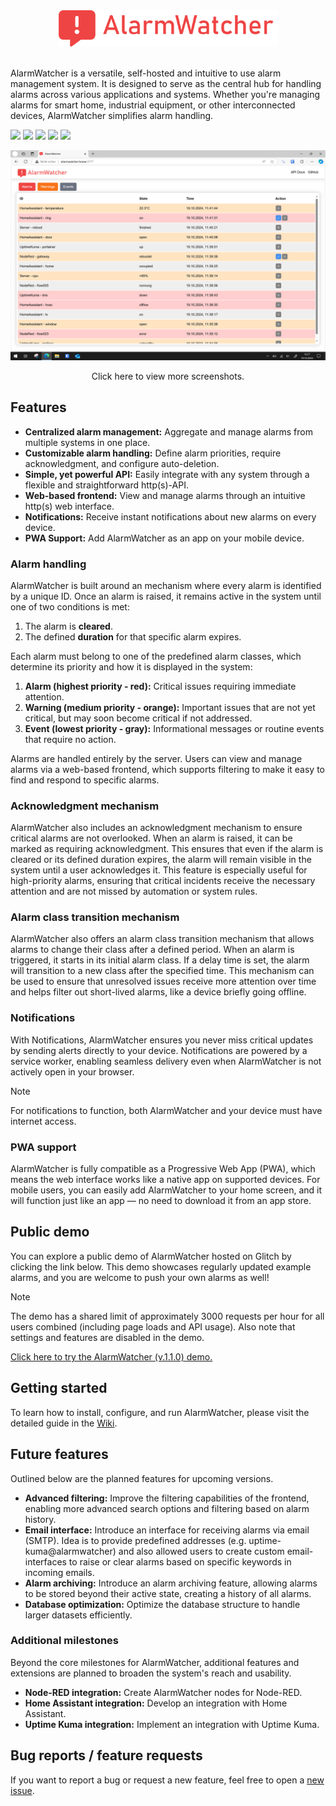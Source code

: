 <div align="center">
    <a href="https://github.com/johnny-de/alarmwatcher">
        <img src="./public/logo.svg" width="350" alt="AlarmWatcher" />
    </a>
</div>

<br>

AlarmWatcher is a versatile, self-hosted and intuitive to use alarm management system. It is designed to serve as the central hub for handling alarms across various applications and systems. Whether you're managing alarms for smart home, industrial equipment, or other interconnected devices, AlarmWatcher simplifies alarm handling.

<a target="_blank" href="https://github.com/johnny-de/alarmwatcher"><img src="https://img.shields.io/github/stars/johnny-de/alarmwatcher?style=flat" /></a> 
<a target="_blank" href="https://github.com/johnny-de/alarmwatcher"><img src="https://img.shields.io/github/v/release/johnny-de/alarmwatcher" /></a> 
<a target="_blank" href="https://github.com/johnny-de/alarmwatcher"><img src="https://img.shields.io/github/last-commit/johnny-de/alarmwatcher" /></a>
<a target="_blank" href="https://hub.docker.com/r/johnnyde/alarmwatcher"><img src="https://img.shields.io/docker/pulls/johnnyde/alarmwatcher" /></a> 
<a target="_blank" href="https://hub.docker.com/r/johnnyde/alarmwatcher"><img src="https://img.shields.io/docker/v/johnnyde/alarmwatcher" /></a>

<div align="center">
    <a href="https://github.com/johnny-de/alarmwatcher/wiki/Screenshots">
        <img src="https://raw.githubusercontent.com/johnny-de/data/refs/heads/main/alarmwatcher/desktop_light.PNG" alt="Screenshot" width="600"/>
    </a>
    <p>
        <a href="https://github.com/johnny-de/alarmwatcher/wiki/Screenshots" target="_blank" style="text-decoration:none;">Click here to view more screenshots.</a>
    </p>
</div>

## Features

- **Centralized alarm management:** Aggregate and manage alarms from multiple systems in one place.
- **Customizable alarm handling:** Define alarm priorities, require acknowledgment, and configure auto-deletion.
- **Simple, yet powerful API:** Easily integrate with any system through a flexible and straightforward http(s)-API.
- **Web-based frontend:** View and manage alarms through an intuitive http(s) web interface.
- **Notifications:** Receive instant notifications about new alarms on every device.
- **PWA Support:** Add AlarmWatcher as an app on your mobile device.

### Alarm handling

AlarmWatcher is built around an mechanism where every alarm is identified by a unique ID. Once an alarm is raised, it remains active in the system until one of two conditions is met:

1. The alarm is **cleared**.
2. The defined **duration** for that specific alarm expires.

Each alarm must belong to one of the predefined alarm classes, which determine its priority and how it is displayed in the system:

1. **Alarm (highest priority - red):** Critical issues requiring immediate attention.
2. **Warning (medium priority - orange):** Important issues that are not yet critical, but may soon become critical if not addressed.
3. **Event (lowest priority - gray):** Informational messages or routine events that require no action.

Alarms are handled entirely by the server. Users can view and manage alarms via a web-based frontend, which supports filtering to make it easy to find and respond to specific alarms.

### Acknowledgment mechanism

AlarmWatcher also includes an acknowledgment mechanism to ensure critical alarms are not overlooked. When an alarm is raised, it can be marked as requiring acknowledgment. This ensures that even if the alarm is cleared or its defined duration expires, the alarm will remain visible in the system until a user acknowledges it.
This feature is especially useful for high-priority alarms, ensuring that critical incidents receive the necessary attention and are not missed by automation or system rules.

### Alarm class transition mechanism

AlarmWatcher also offers an alarm class transition mechanism that allows alarms to change their class after a defined period.
When an alarm is triggered, it starts in its initial alarm class. If a delay time is set, the alarm will transition to a new class after the specified time.
This mechanism can be used to ensure that unresolved issues receive more attention over time and helps filter out short-lived alarms, like a device briefly going offline. 

### Notifications

With Notifications, AlarmWatcher ensures you never miss critical updates by sending alerts directly to your device. Notifications are powered by a service worker, enabling seamless delivery even when AlarmWatcher is not actively open in your browser.

> [!NOTE]  
> For notifications to function, both AlarmWatcher and your device must have internet access.

### PWA support

AlarmWatcher is fully compatible as a Progressive Web App (PWA), which means the web interface works like a native app on supported devices. For mobile users, you can easily add AlarmWatcher to your home screen, and it will function just like an app — no need to download it from an app store.

## Public demo

You can explore a public demo of AlarmWatcher hosted on Glitch by clicking the link below. This demo showcases regularly updated example alarms, and you are welcome to push your own alarms as well!

> [!NOTE]  
> The demo has a shared limit of approximately 3000 requests per hour for all users combined (including page loads and API usage).
Also note that settings and features are disabled in the demo.

[Click here to try the AlarmWatcher (v.1.1.0) demo.](https://aboard-sandy-ring.glitch.me/)

## Getting started

To learn how to install, configure, and run AlarmWatcher, please visit the detailed guide in the [Wiki](https://github.com/johnny-de/alarmwatcher/wiki).

## Future features

Outlined below are the planned features for upcoming versions.

- **Advanced filtering:** Improve the filtering capabilities of the frontend, enabling more advanced search options and filtering based on alarm history.
- **Email interface:** Introduce an interface for receiving alarms via email (SMTP). Idea is to provide predefined addresses (e.g. uptime-kuma@alarmwatcher) and also allowed users to create custom email-interfaces to raise or clear alarms based on specific keywords in incoming emails.
- **Alarm archiving:** Introduce an alarm archiving feature, allowing alarms to be stored beyond their active state, creating a history of all alarms.
- **Database optimization:** Optimize the database structure to handle larger datasets efficiently.

### Additional milestones

Beyond the core milestones for AlarmWatcher, additional features and extensions are planned to broaden the system's reach and usability.
- **Node-RED integration:** Create AlarmWatcher nodes for Node-RED.
- **Home Assistant integration:** Develop an integration with Home Assistant.
- **Uptime Kuma integration:** Implement an integration with Uptime Kuma.

## Bug reports / feature requests

If you want to report a bug or request a new feature, feel free to open a [new issue](https://github.com/johnny-de/alarmwatcher/issues).
